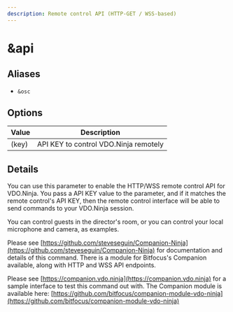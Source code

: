```yaml
---
description: Remote control API (HTTP-GET / WSS-based)
---
```


# \&api

## Aliases

* `&osc`

## Options

| Value | Description                           |
| ----- | ------------------------------------- |
| (key) | API KEY to control VDO.Ninja remotely |

## Details

You can use this parameter to enable the HTTP/WSS remote control API for VDO.Ninja. You pass a API KEY value to the parameter, and if it matches the remote control's API KEY, then the remote control interface will be able to send commands to your VDO.Ninja session.

You can control guests in the director's room, or you can control your local microphone and camera, as examples.

Please see [https://github.com/steveseguin/Companion-Ninja](https://github.com/steveseguin/Companion-Ninja) for documentation and details of this command. There is a module for Bitfocus's Companion available, along with HTTP and WSS API endpoints.

Please see [https://companion.vdo.ninja](https://companion.vdo.ninja) for a sample interface to test this command out with. The Companion module is available here: [https://github.com/bitfocus/companion-module-vdo-ninja](https://github.com/bitfocus/companion-module-vdo-ninja)
